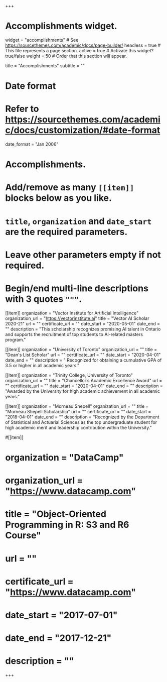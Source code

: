 +++
# Accomplishments widget.
widget = "accomplishments"  # See https://sourcethemes.com/academic/docs/page-builder/
headless = true  # This file represents a page section.
active = true  # Activate this widget? true/false
weight = 50  # Order that this section will appear.

title = "Accomplish&shy;ments"
subtitle = ""

# Date format
#   Refer to https://sourcethemes.com/academic/docs/customization/#date-format
date_format = "Jan 2006"

# Accomplishments.
#   Add/remove as many `[[item]]` blocks below as you like.
#   `title`, `organization` and `date_start` are the required parameters.
#   Leave other parameters empty if not required.
#   Begin/end multi-line descriptions with 3 quotes `"""`.

[[item]]
  organization = "Vector Institute for Artificial Intelligence"
  organization_url = "https://vectorinstitute.ai"
  title = "Vector AI Scholar 2020-21"
  url = ""
  certificate_url = ""
  date_start = "2020-05-01"
  date_end = ""
  description = "This scholarship recognizes promising AI talent in Ontario and supports the recruitment of top students to AI-related masters program."

[[item]]
  organization = "University of Toronto"
  organization_url = ""
  title = "Dean's List Scholar"
  url = ""
  certificate_url = ""
  date_start = "2020-04-01"
  date_end = ""
  description = " Recognized for obtaining a cumulative GPA of 3.5 or higher in all academic years."
  
[[item]]
  organization = "Trinity College, University of Toronto"
  organization_url = ""
  title = "Chancellor’s Academic Excellence Award"
  url = ""
  certificate_url = ""
  date_start = "2020-04-01"
  date_end = ""
  description = "Awarded by the University for high academic achievement in all academic years."
  
[[item]]
  organization = "Morneau Shepell"
  organization_url = ""
  title = "Morneau Shepell Scholarship"
  url = ""
  certificate_url = ""
  date_start = "2018-04-01"
  date_end = ""
  description = "Recognized by the Department of Statistical and Actuarial Sciences as the top undergraduate student for high academic merit and leadership contribution within the University."  
  
#[[item]]
#  organization = "DataCamp"
#  organization_url = "https://www.datacamp.com"
#  title = "Object-Oriented Programming in R: S3 and R6 Course"
#  url = ""
#  certificate_url = "https://www.datacamp.com"
#  date_start = "2017-07-01"
#  date_end = "2017-12-21"
#  description = ""

+++
